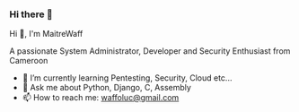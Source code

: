 ### Hi there 👋

Hi 👋, I'm MaitreWaff

A passionate System Administrator, Developer and Security Enthusiast from Cameroon

- 🌱 I’m currently learning Pentesting, Security, Cloud etc...
- 💬 Ask me about Python, Django, C, Assembly
- 📫 How to reach me: waffoluc@gmail.com

<!--
<script src="https://tryhackme.com/badge/1086299"></script>
-->
<script src="https://tryhackme.com/badge/1086299"></script>


<!--
**MaitreWaff/MaitreWaff** is a ✨ _special_ ✨ repository because its `README.md` (this file) appears on your GitHub profile.

Here are some ideas to get you started:

- 🔭 I’m currently working on ...
- 🌱 I’m currently learning ...
- 👯 I’m looking to collaborate on ...
- 🤔 I’m looking for help with ...
- 💬 Ask me about ...
- 📫 How to reach me: ...
- 😄 Pronouns: ...
- ⚡ Fun fact: ...
-->
